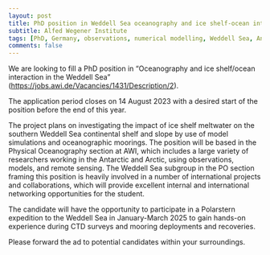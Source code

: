 ```yaml
---
layout: post
title: PhD position in Weddell Sea oceanography and ice shelf-ocean interaction (Bremerhaven, Germany)
subtitle: Alfed Wegener Institute
tags: [PhD, Germany, observations, numerical modelling, Weddell Sea, Antarctica]
comments: false
---
```

We are looking to fill a PhD position in “Oceanography and ice shelf/ocean interaction in the Weddell Sea” (https://jobs.awi.de/Vacancies/1431/Description/2).

The application period closes on 14 August 2023 with a desired start of the position before the end of this year.

The project plans on investigating the impact of ice shelf meltwater on the southern Weddell Sea continental shelf and slope by use of model simulations and oceanographic moorings. The position will be based in the Physical Oceanography section at AWI, which includes a large variety of researchers working in the Antarctic and Arctic, using observations, models, and remote sensing. The Weddell Sea subgroup in the PO section framing this position is heavily involved in a number of international projects and collaborations, which will provide excellent internal and international networking opportunities for the student.

The candidate will have the opportunity to participate in a Polarstern expedition to the Weddell Sea in January-March 2025 to gain hands-on experience during CTD surveys and mooring deployments and recoveries.

Please forward the ad to potential candidates within your surroundings. 
